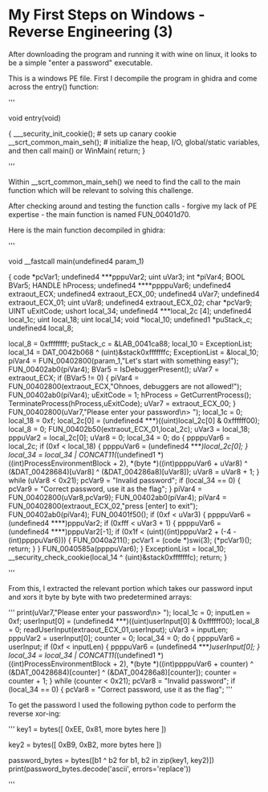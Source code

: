 # My First Steps on Windows - Reverse Engineering (3)

After downloading the program and running it with wine on linux, it looks to be a simple "enter a password" executable.

This is a windows PE file. First I decompile the program in ghidra and come across the entry() function:

'''

void entry(void)

{
  ___security_init_cookie(); # sets up canary cookie
  __scrt_common_main_seh(); # initialize the heap, I/O, global/static variables, and then call main() or WinMain(
  return;
}

'''

Within __scrt_common_main_seh() we need to find the call to the main function which will be relevant to solving this challenge.

After checking around and testing the function calls - forgive my lack of PE expertise - the main function is named FUN_00401d70.

Here is the main function decompiled in ghidra:

'''

void __fastcall main(undefined4 param_1)

{
  code *pcVar1;
  undefined4 ***pppuVar2;
  uint uVar3;
  int *piVar4;
  BOOL BVar5;
  HANDLE hProcess;
  undefined4 ****ppppuVar6;
  undefined4 extraout_ECX;
  undefined4 extraout_ECX_00;
  undefined4 uVar7;
  undefined4 extraout_ECX_01;
  uint uVar8;
  undefined4 extraout_ECX_02;
  char *pcVar9;
  UINT uExitCode;
  ushort local_34;
  undefined4 ***local_2c [4];
  undefined4 local_1c;
  uint local_18;
  uint local_14;
  void *local_10;
  undefined1 *puStack_c;
  undefined4 local_8;
  
  local_8 = 0xffffffff;
  puStack_c = &LAB_0041ca88;
  local_10 = ExceptionList;
  local_14 = DAT_0042b068 ^ (uint)&stack0xfffffffc;
  ExceptionList = &local_10;
  piVar4 = FUN_00402800(param_1,"Let\'s start with something easy!");
  FUN_00402ab0(piVar4);
  BVar5 = IsDebuggerPresent();
  uVar7 = extraout_ECX;
  if (BVar5 != 0) {
    piVar4 = FUN_00402800(extraout_ECX,"Ohnoes, debuggers are not allowed!");
    FUN_00402ab0(piVar4);
    uExitCode = 1;
    hProcess = GetCurrentProcess();
    TerminateProcess(hProcess,uExitCode);
    uVar7 = extraout_ECX_00;
  }
  FUN_00402800(uVar7,"Please enter your password\n> ");
  local_1c = 0;
  local_18 = 0xf;
  local_2c[0] = (undefined4 ***)((uint)local_2c[0] & 0xffffff00);
  local_8 = 0;
  FUN_00402b50(extraout_ECX_01,local_2c);
  uVar3 = local_18;
  pppuVar2 = local_2c[0];
  uVar8 = 0;
  local_34 = 0;
  do {
    ppppuVar6 = local_2c;
    if (0xf < local_18) {
      ppppuVar6 = (undefined4 ****)local_2c[0];
    }
    local_34 = local_34 |
               CONCAT11(*(undefined1 *)((int)ProcessEnvironmentBlock + 2),
                        *(byte *)((int)ppppuVar6 + uVar8) ^ (&DAT_00428684)[uVar8] ^
                        (&DAT_004286a8)[uVar8]);
    uVar8 = uVar8 + 1;
  } while (uVar8 < 0x21);
  pcVar9 = "Invalid password";
  if (local_34 == 0) {
    pcVar9 = "Correct password, use it as the flag";
  }
  piVar4 = FUN_00402800(uVar8,pcVar9);
  FUN_00402ab0(piVar4);
  piVar4 = FUN_00402800(extraout_ECX_02,"press [enter] to exit");
  FUN_00402ab0(piVar4);
  FUN_00401f50();
  if (0xf < uVar3) {
    ppppuVar6 = (undefined4 ****)pppuVar2;
    if (0xfff < uVar3 + 1) {
      ppppuVar6 = (undefined4 ****)pppuVar2[-1];
      if (0x1f < (uint)((int)pppuVar2 + (-4 - (int)ppppuVar6))) {
        FUN_0040a211();
        pcVar1 = (code *)swi(3);
        (*pcVar1)();
        return;
      }
    }
    FUN_0040585a(ppppuVar6);
  }
  ExceptionList = local_10;
  __security_check_cookie(local_14 ^ (uint)&stack0xfffffffc);
  return;
}

'''

From this, I extracted the relevant portion which takes our password input and xors it byte by byte with two predetermined arrays:

'''
  print(uVar7,"Please enter your password\n> ");
  local_1c = 0;
  inputLen = 0xf;
  userInput[0] = (undefined4 ***)((uint)userInput[0] & 0xffffff00);
  local_8 = 0;
  readUserInput(extraout_ECX_01,userInput);
  uVar3 = inputLen;
  pppuVar2 = userInput[0];
  counter = 0;
  local_34 = 0;
  do {
    ppppuVar6 = userInput;
    if (0xf < inputLen) {
      ppppuVar6 = (undefined4 ****)userInput[0];
    }
    local_34 = local_34 |
               CONCAT11(*(undefined1 *)((int)ProcessEnvironmentBlock + 2),
                        *(byte *)((int)ppppuVar6 + counter) ^ (&DAT_00428684)[counter] ^
                        (&DAT_004286a8)[counter]);
    counter = counter + 1;
  } while (counter < 0x21);
  pcVar8 = "Invalid password";
  if (local_34 == 0) {
    pcVar8 = "Correct password, use it as the flag";
'''

To get the password I used the following python code to perform the reverse xor-ing:
 
'''
key1 = bytes([
    0xEE, 0x81, more bytes here
])

key2 = bytes([
    0xB9, 0xB2, more bytes here
])

password_bytes = bytes([b1 ^ b2 for b1, b2 in zip(key1, key2)])
print(password_bytes.decode('ascii', errors='replace'))

'''
